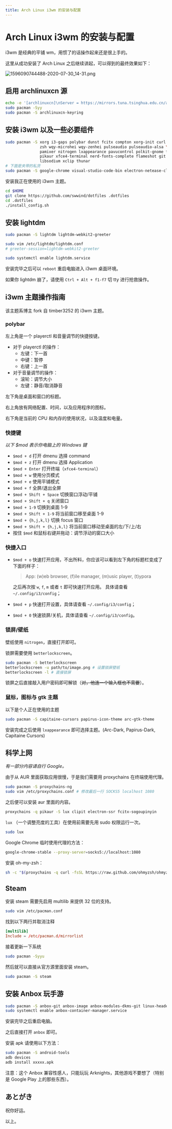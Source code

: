 ```yaml
---
title: Arch Linux i3wm 的安装与配置
---
```


# Arch Linux i3wm 的安装与配置

<vue-metadata author="swwind" time="2020-7-30" tags="archlinux,lightdm"></vue-metadata>

i3wm 是经典的平铺 wm，用惯了的话操作起来还是很上手的。

这里从成功安装了 Arch Linux 之后继续讲起，可以得到的最终效果如下：

![1596090744488-2020-07-30_14-31.png](/assets/1596090744488-2020-07-30_14-31.png)

## 启用 archlinuxcn 源

```bash
echo -e '[archlinuxcn]\nServer = https://mirrors.tuna.tsinghua.edu.cn/archlinuxcn/$arch' | sudo tee -a /etc/pacman.conf > /dev/null
sudo pacman -Syy
sudo pacman -S archlinuxcn-keyring
```

## 安装 i3wm 以及一些必要组件

```bash
sudo pacman -S xorg i3-gaps polybar dunst fcitx compton xorg-init curl \
               zsh wqy-microhei wqy-zenhei pulseaudio pulseaudio-alsa \
               pamixer nitrogen lxappearance pavucontrol polkit-gnome fcitx-{gtk2,gtk3,qt4,qt5} \
               pikaur xfce4-terminal nerd-fonts-complete flameshot git playerctl python-gobject \
               libsodium xclip thunar
# 下面是夹带的私货
sudo pacman -S google-chrome visual-studio-code-bin electron-netease-cloud-music typora
```

安装我正在使用的 i3wm 主题。

```bash
cd $HOME
git clone https://github.com/swwind/dotfiles .dotfiles
cd .dotfiles
./install_config.sh
```

## 安装 lightdm

```bash
sudo pacman -S lightdm lightdm-webkit2-greeter

sudo vim /etc/lightdm/lightdm.conf
# greeter-session=lightdm-webkit2-greeter

sudo systemctl enable lightdm.service
```

安装完毕之后可以 `reboot` 重启电脑进入 i3wm 桌面环境。

如果你 lightdm 崩了，请使用 `Ctrl + Alt + f1-f7` 切 tty 进行抢救操作。

## i3wm 主题操作指南

该主题系博主 fork 自 timber3252 的 i3wm 主题。

### polybar

左上角是一个 playerctl 和音量调节的快捷按键。

- 对于 playerctl 的操作：
  - 左键：下一首
  - 中键：暂停
  - 右键：上一首
- 对于音量调节的操作：
  - 滚轮：调节大小
  - 左键：静音/取消静音

左下角是桌面和窗口的标题。

右上角放有网络配置、时间，以及应用程序的图标。

右下角是当前的 CPU 和内存的使用状况，以及温度和电量。

### 快捷键

_以下 $mod 表示你电脑上的 Windows 键_

- `$mod + d` 打开 dmenu 选择 command
- `$mod + z` 打开 dmenu 选择 Application
- `$mod + Enter` 打开终端（`xfce4-terminal`）
- `$mod + w` 使用分页模式
- `$mod + e` 使用平铺模式
- `$mod + f` 全屏/退出全屏
- `$mod + Shift + Space` 切换窗口浮动/平铺
- `$mod + Shift + q` 关闭窗口
- `$mod + 1-9` 切换到桌面 1-9
- `$mod + Shift + 1-9` 将当前窗口移至桌面 1-9
- `$mod + {h,j,k,l}` 切换 focus 窗口
- `$mod + Shift + {h,j,k,l}` 将当前窗口移动至桌面的左/下/上/右
- 按住 `$mod` 和鼠标右键并拖动：调节浮动的窗口大小

### 快捷入口

- `$mod + o` 快速打开应用，不出所料，你应该可以看到左下角的标题栏变成了下面的样子：

  > App: (w)eb browser, (f)ile manager, (m)usic player, (t)ypora

  之后再次按 `w`, `f`, `m` 或者 `t` 即可快速打开应用。
  具体请查看 `~/.config/i3/config`；

- `$mod + p` 快速打开设置，具体请查看 `~/.config/i3/config`；
- `$mod + 0` 快速锁屏/关机，具体请查看 `~/.config/i3/config`。

### 锁屏/壁纸

壁纸使用 `nitrogen`，直接打开即可。

锁屏需要使用 `betterlockscreen`。

```bash
sudo pacman -S betterlockscreen
betterlockscreen -u path/to/image.png # 设置锁屏壁纸
betterlockscreen -l # 直接锁屏
```

锁屏之后直接敲入用户密码即可解锁（~~对，他连一个输入框也不需要~~）。

### 鼠标，图标与 gtk 主题

以下是个人正在使用的主题

```bash
sudo pacman -S capitaine-cursors papirus-icon-theme arc-gtk-theme
```

安装完成之后使用 `lxappearance` 即可选择主题。(Arc-Dark, Papirus-Dark, Capitaine Cursors)

## 科学上网

_有一部分内容请自行 Google。_

由于从 AUR 里面获取应用很慢，于是我们需要用 proxychains 在终端使用代理。

```bash
sudo pacman -S proxychains-ng
sudo vim /etc/proxychains.conf # 修改最后一行 SOCKS5 localhost 1080
```

之后便可以安装 aur 里面的内容。

```bash
proxychains -q pikaur -S lux clipit electron-ssr fcitx-sogoupinyin
```

`lux` （一个调整亮度的工具）在使用前需要先用 sudo 权限运行一次。

```bash
sudo lux
```

Google Chrome 临时使用代理的方法：

```bash
google-chrome-stable --proxy-server=socks5://localhost:1080
```

安装 oh-my-zsh：

```bash
sh -c "$(proxychains -q curl -fsSL https://raw.github.com/ohmyzsh/ohmyzsh/master/tools/install.sh)"
```

## Steam

安装 steam 需要先启用 multilib 来提供 32 位的支持。

```bash
sudo vim /etc/pacman.conf
```

找到以下两行并取消注释

```toml
[multilib]
Include = /etc/pacman.d/mirrorlist
```

接着更新一下系统

```bash
sudo pacman -Syyu
```

然后就可以直接从官方源里面安装 steam。

```bash
sudo pacman -S steam
```

## 安装 Anbox 玩手游

```bash
sudo pacman -S anbox-git anbox-image anbox-modules-dkms-git linux-headers
sudo systemctl enable anbox-container-manager.service
```

安装完毕之后重启电脑。

之后直接打开 `anbox` 即可。

安装 apk 请使用以下方法：

```bash
sudo pacman -S android-tools
adb devices
adb install xxxxx.apk
```

注意：这个 Anbox 兼容性感人，只能玩玩 Arknights，其他游戏不要想了（特别是 Google Play 上的那些东西）。

## あとがき

祝你好运。

以上。
